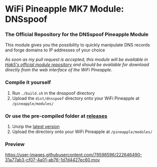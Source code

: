 # WiFi Pineapple MK7 Module: DNSspoof

### The Official Repository for the DNSspoof Pineapple Module
This module gives you the possibility to quickly manipulate DNS records and forge domains to IP addresses of your choice

*As soon as my pull request is accepted, this module will be available in [Hak5's official module repository](https://github.com/hak5/pineapple-modules) and should be available for download directly from the web interface of the WiFi Pineapple.*

### Compile it yourself
1. Run `./build.sh` in the dnsspoof directory
2. Upload the `dist/dnsspoof` directory onto your WiFi Pineapple at `/pineapple/modules/`

### Or use the pre-compiled folder at [releases](https://github.com/90N45-d3v/DNSspoof-Pineapple-MK7-Module/releases)
1. Unzip the [latest version](https://github.com/90N45-d3v/DNSspoof-Pineapple-MK7-Module/releases/latest)
2. Upload the directory onto your WiFi Pineapple at `/pineapple/modules/`

### Preview
https://user-images.githubusercontent.com/79598596/222646490-31a77ab3-cf07-4a01-ab76-1d7d4427ec60.mov
